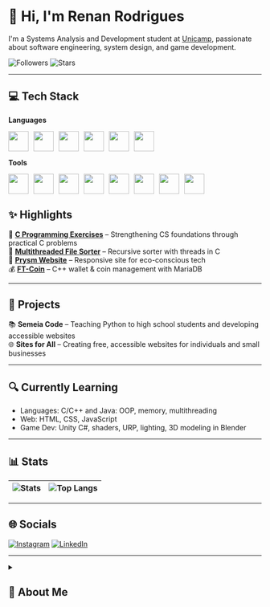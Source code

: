 <h1>👋 Hi, I'm Renan Rodrigues</h1>

I'm a Systems Analysis and Development student at [Unicamp](https://www.unicamp.br), passionate about software engineering, system design, and game development.

![Followers](https://img.shields.io/github/followers/Orphn?color=blue&style=for-the-badge)
![Stars](https://img.shields.io/github/stars/Orphn?color=green&style=for-the-badge)

---

<h2>💻 Tech Stack</h2>

**Languages**
<div align="left" style="display: flex; flex-wrap: wrap; gap: 10px;"> 
  <img src="https://cdn.jsdelivr.net/gh/devicons/devicon/icons/c/c-original.svg" width="40px"/> 
  <img src="https://cdn.jsdelivr.net/gh/devicons/devicon/icons/cplusplus/cplusplus-original.svg" width="40px"/> 
  <img src="https://cdn.jsdelivr.net/gh/devicons/devicon/icons/csharp/csharp-original.svg" width="40px"/> 
  <img src="https://cdn.jsdelivr.net/gh/devicons/devicon/icons/java/java-original.svg" width="40px"/> 
  <img src="https://cdn.jsdelivr.net/gh/devicons/devicon/icons/python/python-original.svg" width="40px"/> 
  <img src="https://cdn.jsdelivr.net/gh/devicons/devicon/icons/javascript/javascript-original.svg" width="40px"/> 
</div>

**Tools**
<div align="left" style="display: flex; flex-wrap: wrap; gap: 10px; margin-top: 5px;"> 
  <img src="https://cdn.jsdelivr.net/gh/devicons/devicon/icons/html5/html5-original.svg" width="40px"/> <img src="https://cdn.jsdelivr.net/gh/devicons/devicon/icons/css3/css3-original.svg" width="40px"/> 
  <img src="https://cdn.jsdelivr.net/gh/devicons/devicon/icons/unity/unity-original.svg" width="40px"/> <img src="https://cdn.jsdelivr.net/gh/devicons/devicon/icons/blender/blender-original.svg" width="40px"/> 
  <img src="https://cdn.jsdelivr.net/gh/devicons/devicon/icons/git/git-original.svg" width="40px"/> <img src="https://cdn.jsdelivr.net/gh/devicons/devicon/icons/github/github-original.svg" width="40px"/> 
  <img src="https://cdn.jsdelivr.net/gh/devicons/devicon/icons/linux/linux-original.svg" width="40px"/> 
  <img src="https://cdn.jsdelivr.net/gh/devicons/devicon/icons/amazonwebservices/amazonwebservices-original-wordmark.svg" width="40px"/> 
</div>

<h2>✨ Highlights</h2>

🧠 [**C Programming Exercises**](https://github.com/Orphn/C-Program-Exercises) – Strengthening CS foundations through practical C problems  
🔄 [**Multithreaded File Sorter**](https://github.com/Orphn/Multithreaded-File-Sorter-UNICAMP) – Recursive sorter with threads in C  
🌿 [**Prysm Website**](https://github.com/Orphn/Prysm-Responsive-Website) – Responsive site for eco-conscious tech  
💰 [**FT-Coin**](https://github.com/MarceloSantosBMDev/FT-coin) – C++ wallet & coin management with MariaDB

---

<h2>🚀 Projects</h2>

📚 **Semeia Code** – Teaching Python to high school students and developing accessible websites  
🌐 **Sites for All** – Creating free, accessible websites for individuals and small businesses

---

<h2>🔍 Currently Learning</h2>

- Languages: C/C++ and Java: OOP, memory, multithreading  
- Web: HTML, CSS, JavaScript 
- Game Dev: Unity C#, shaders, URP, lighting, 3D modeling in Blender 

---

<h2>📊 Stats</h2>

| ![Stats](https://github-readme-stats-orphn.vercel.app/api?username=Orphn&show_icons=true&theme=transparent&hide_rank=false&line_height=30) | ![Top Langs](https://github-readme-stats-orphn.vercel.app/api/top-langs/?username=Orphn&langs_count=8&hide=mathematica,smalltalk&layout=donut&theme=transparent&line_height=24) |
|---|---|

---

<h2>🌐 Socials</h2>

[![Instagram](https://img.shields.io/badge/Instagram-%23E4405F.svg?logo=Instagram&logoColor=white)](https://instagram.com/renanf.rodrigues) 
[![LinkedIn](https://img.shields.io/badge/LinkedIn-%230077B5.svg?logo=linkedin&logoColor=white)](https://linkedin.com/in/renan-felipe-rodrigues)

---

<details>
  <summary><h2>🎯 About Me</h2></summary>

  <p>I'm currently a Systems Analysis and Development student at <a href="https://www.unicamp.br">Unicamp</a>. I have a strong passion for software engineering and development, system design, and game development. Throughout my academic journey, I have been deeply involved in building projects from the ground up, whether it's developing applications, designing systems, or creating games and websites.</p>

  <p style="margin-top: 8px;">My approach emphasizes clean, efficient, and scalable code, ensuring that each project is not only functional but also well-structured and maintainable. I enjoy exploring the full software development lifecycle, from initial planning and architecture to implementation and deployment.</p>

  <p style="margin-top: 8px;">Beyond academics, I am dedicated to continuously improving my skills in various programming languages and technologies, always seeking innovative solutions to real-world problems. I thrive in collaborative environments where creativity and technical expertise come together to build impactful software.</p>

</details>
